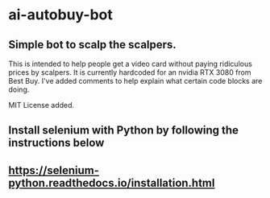 # ai-autobuy-bot
Simple bot to scalp the scalpers. 
---
This is intended to help people get a video card without paying ridiculous prices by scalpers. It is currently hardcoded for an nvidia RTX 3080 from Best Buy. I've added comments to help explain what certain code blocks are doing. 

MIT License added.

Install selenium with Python by following the instructions below
---
https://selenium-python.readthedocs.io/installation.html
---

